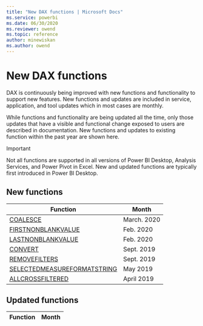 ```yaml
---
title: "New DAX functions | Microsoft Docs"
ms.service: powerbi 
ms.date: 06/30/2020
ms.reviewer: owend
ms.topic: reference
author: minewiskan
ms.author: owend
---
```

# New DAX functions

DAX is continuously being improved with new functions and functionality to support new features. New functions and updates are included in service, application, and tool updates which in most cases are monthly.

While functions and functionality are being updated all the time, only those updates that have a visible and functional change exposed to users are described in documentation. New functions and updates to existing function within the past year are shown here.

> [!IMPORTANT]
> Not all functions are supported in all versions of Power BI Desktop, Analysis Services, and Power Pivot in Excel. New and updated functions are typically first introduced in Power BI Desktop.
  
## New functions

|Function  |Month  |
|---------|---------|
|[COALESCE](coalesce-function-dax.md)|March. 2020|
|[FIRSTNONBLANKVALUE](firstnonblankvalue-function-dax.md)|Feb. 2020|
|[LASTNONBLANKVALUE](lastnonblankvalue-function-dax.md)|Feb. 2020|
|[CONVERT](convert-function-dax.md)|Sept. 2019|
|[REMOVEFILTERS](removefilters-function-dax.md)|Sept. 2019|
|[SELECTEDMEASUREFORMATSTRING](selectedmeasureformatstring-function-dax.md) |  May 2019 |
|[ALLCROSSFILTERED](allcrossfiltered-function-dax.md)| April 2019 |


## Updated functions

|Function  | Month  |
|---------|---------|


